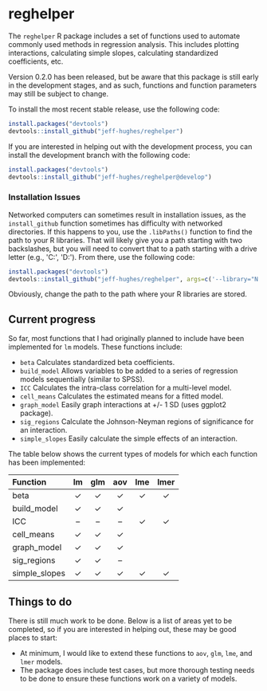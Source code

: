 <!-- README.md is generated from README.Rmd. Please edit that file -->
reghelper
=========

The `reghelper` R package includes a set of functions used to automate commonly used methods in regression analysis. This includes plotting interactions, calculating simple slopes, calculating standardized coefficients, etc.

Version 0.2.0 has been released, but be aware that this package is still early in the development stages, and as such, functions and function parameters may still be subject to change.

To install the most recent stable release, use the following code:

``` r
install.packages("devtools")
devtools::install_github("jeff-hughes/reghelper")
```

If you are interested in helping out with the development process, you can install the development branch with the following code:

``` r
install.packages("devtools")
devtools::install_github("jeff-hughes/reghelper@develop")
```

### Installation Issues

Networked computers can sometimes result in installation issues, as the `install_github` function sometimes has difficulty with networked directories. If this happens to you, use the `.libPaths()` function to find the path to your R libraries. That will likely give you a path starting with two backslashes, but you will need to convert that to a path starting with a drive letter (e.g., 'C:', 'D:'). From there, use the following code:

``` r
install.packages("devtools")
devtools::install_github("jeff-hughes/reghelper", args=c('--library="N:/path/to/libraries/"'))
```

Obviously, change the path to the path where your R libraries are stored.

Current progress
----------------

So far, most functions that I had originally planned to include have been implemented for `lm` models. These functions include:

-   `beta` Calculates standardized beta coefficients.
-   `build_model` Allows variables to be added to a series of regression models sequentially (similar to SPSS).
-   `ICC` Calculates the intra-class correlation for a multi-level model.
-   `cell_means` Calculates the estimated means for a fitted model.
-   `graph_model` Easily graph interactions at +/- 1 SD (uses ggplot2 package).
-   `sig_regions` Calculate the Johnson-Neyman regions of significance for an interaction.
-   `simple_slopes` Easily calculate the simple effects of an interaction.

The table below shows the current types of models for which each function has been implemented:

| Function       |  lm | glm | aov | lme | lmer |
|:---------------|:---:|:---:|:---:|:---:|:----:|
| beta           |  ✓  |  ✓  |  ✓  |  ✓  |   ✓  |
| build\_model   |  ✓  |  ✓  |  ✓  |     |      |
| ICC            |  –  |  –  |  –  |  ✓  |   ✓  |
| cell\_means    |  ✓  |  ✓  |  ✓  |     |      |
| graph\_model   |  ✓  |  ✓  |  ✓  |     |      |
| sig\_regions   |  ✓  |  ✓  |  –  |     |      |
| simple\_slopes |  ✓  |  ✓  |  ✓  |  ✓  |   ✓  |

Things to do
------------

There is still much work to be done. Below is a list of areas yet to be completed, so if you are interested in helping out, these may be good places to start:

-   At minimum, I would like to extend these functions to `aov`, `glm`, `lme`, and `lmer` models.
-   The package does include test cases, but more thorough testing needs to be done to ensure these functions work on a variety of models.
